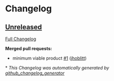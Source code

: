 # Changelog

## [Unreleased](https://github.com/lsst-it/puppet-smee/tree/HEAD)

[Full Changelog](https://github.com/lsst-it/puppet-smee/compare/d29c12c679cbe7719e843219bef5c3861c733740...HEAD)

**Merged pull requests:**

- minimum viable product [\#1](https://github.com/lsst-it/puppet-smee/pull/1) ([jhoblitt](https://github.com/jhoblitt))



\* *This Changelog was automatically generated by [github_changelog_generator](https://github.com/github-changelog-generator/github-changelog-generator)*
